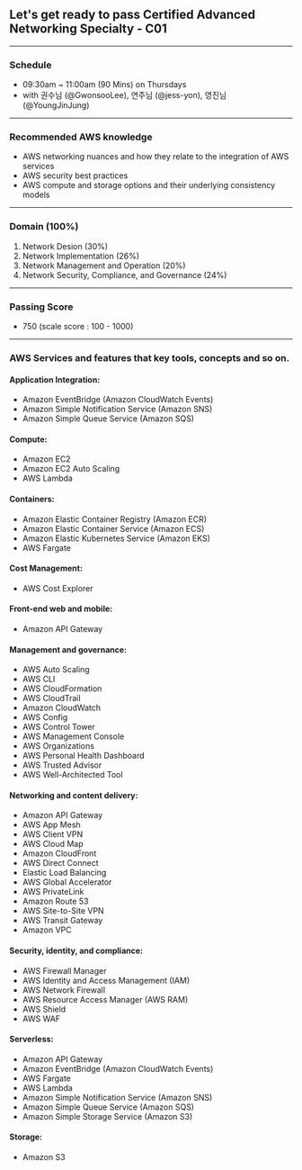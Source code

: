 ## Let's get ready to pass Certified Advanced Networking Specialty - C01

---

### Schedule
- 09:30am ~ 11:00am (90 Mins) on Thursdays
- with 권수님 (@GwonsooLee), 연주님 (@jess-yon), 영진님(@YoungJinJung)

---

### Recommended AWS knowledge
- AWS networking nuances and how they relate to the integration of AWS services
- AWS security best practices
- AWS compute and storage options and their underlying consistency models

---

### Domain (100%)
1. Network Desion (30%) 
2. Network Implementation (26%)
3. Network Management and Operation (20%)
4. Network Security, Compliance, and Governance (24%)

---

### Passing Score
- 750 (scale score : 100 - 1000)

---

### AWS Services and features that key tools, concepts and so on.
#### Application Integration:
- Amazon EventBridge (Amazon CloudWatch Events)
- Amazon Simple Notification Service (Amazon SNS)
- Amazon Simple Queue Service (Amazon SQS)


#### Compute:
- Amazon EC2
- Amazon EC2 Auto Scaling
- AWS Lambda


#### Containers:
- Amazon Elastic Container Registry (Amazon ECR)
- Amazon Elastic Container Service (Amazon ECS)
- Amazon Elastic Kubernetes Service (Amazon EKS)
- AWS Fargate


#### Cost Management:
- AWS Cost Explorer


#### Front-end web and mobile:
- Amazon API Gateway


#### Management and governance:
- AWS Auto Scaling
- AWS CLI
- AWS CloudFormation
- AWS CloudTrail
- Amazon CloudWatch
- AWS Config
- AWS Control Tower
- AWS Management Console
- AWS Organizations
- AWS Personal Health Dashboard
- AWS Trusted Advisor
- AWS Well-Architected Tool


#### Networking and content delivery:
- Amazon API Gateway
- AWS App Mesh
- AWS Client VPN
- AWS Cloud Map
- Amazon CloudFront
- AWS Direct Connect
- Elastic Load Balancing
- AWS Global Accelerator
- AWS PrivateLink
- Amazon Route 53
- AWS Site-to-Site VPN
- AWS Transit Gateway
- Amazon VPC


#### Security, identity, and compliance:
- AWS Firewall Manager
- AWS Identity and Access Management (IAM)
- AWS Network Firewall
- AWS Resource Access Manager (AWS RAM)
- AWS Shield
- AWS WAF


#### Serverless:
- Amazon API Gateway
- Amazon EventBridge (Amazon CloudWatch Events)
- AWS Fargate
- AWS Lambda
- Amazon Simple Notification Service (Amazon SNS)
- Amazon Simple Queue Service (Amazon SQS)
- Amazon Simple Storage Service (Amazon S3)


#### Storage:
- Amazon S3
